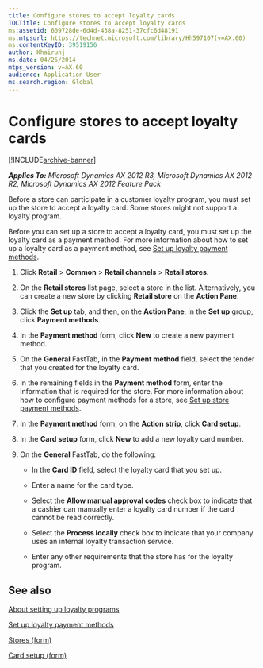 ```yaml
---
title: Configure stores to accept loyalty cards
TOCTitle: Configure stores to accept loyalty cards
ms:assetid: 609728de-6d4d-438a-8251-37cfc6d48191
ms:mtpsurl: https://technet.microsoft.com/library/Hh597107(v=AX.60)
ms:contentKeyID: 39519156
author: Khairunj
ms.date: 04/25/2014
mtps_version: v=AX.60
audience: Application User
ms.search.region: Global
---
```


# Configure stores to accept loyalty cards 


[!INCLUDE[archive-banner](includes/archive-banner.md)]


_**Applies To:** Microsoft Dynamics AX 2012 R3, Microsoft Dynamics AX 2012 R2, Microsoft Dynamics AX 2012 Feature Pack_

Before a store can participate in a customer loyalty program, you must set up the store to accept a loyalty card. Some stores might not support a loyalty program.

Before you can set up a store to accept a loyalty card, you must set up the loyalty card as a payment method. For more information about how to set up a loyalty card as a payment method, see [Set up loyalty payment methods](set-up-loyalty-payment-methods.md).

1.  Click **Retail** \> **Common** \> **Retail channels** \> **Retail stores**.

2.  On the **Retail stores** list page, select a store in the list. Alternatively, you can create a new store by clicking **Retail store** on the **Action Pane**.

3.  Click the **Set up** tab, and then, on the **Action Pane**, in the **Set up** group, click **Payment methods**.

4.  In the **Payment method** form, click **New** to create a new payment method.

5.  On the **General** FastTab, in the **Payment method** field, select the tender that you created for the loyalty card.

6.  In the remaining fields in the **Payment method** form, enter the information that is required for the store. For more information about how to configure payment methods for a store, see [Set up store payment methods](set-up-store-payment-methods.md).

7.  In the **Payment method** form, on the **Action strip**, click **Card setup**.

8.  In the **Card setup** form, click **New** to add a new loyalty card number.

9.  On the **General** FastTab, do the following:
    
      - In the **Card ID** field, select the loyalty card that you set up.
    
      - Enter a name for the card type.
    
      - Select the **Allow manual approval codes** check box to indicate that a cashier can manually enter a loyalty card number if the card cannot be read correctly.
    
      - Select the **Process locally** check box to indicate that your company uses an internal loyalty transaction service.
    
      - Enter any other requirements that the store has for the loyalty program.

## See also

[About setting up loyalty programs](about-setting-up-loyalty-programs.md)

[Set up loyalty payment methods](set-up-loyalty-payment-methods.md)

[Stores (form)](https://technet.microsoft.com/library/hh580646\(v=ax.60\))

[Card setup (form)](https://technet.microsoft.com/library/hh597124\(v=ax.60\))

  


